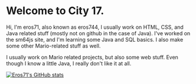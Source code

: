# Welcome to City 17.

Hi, I'm eros71, also known as eros744, I usually work on HTML, CSS, and Java related stuff (mostly not on github in the case of Java).
I've worked on the sm64js site, and I'm learning some Java and SQL basics. I also make some other Mario-related stuff as well.

I usually work on Mario related projects, but also some web stuff. Even though I know a little Java, I really don't like it at all.

[![Eros71's GitHub stats](https://github-readme-stats.vercel.app/api?username=eros71-dev)](https://github.com/anuraghazra/github-readme-stats)
